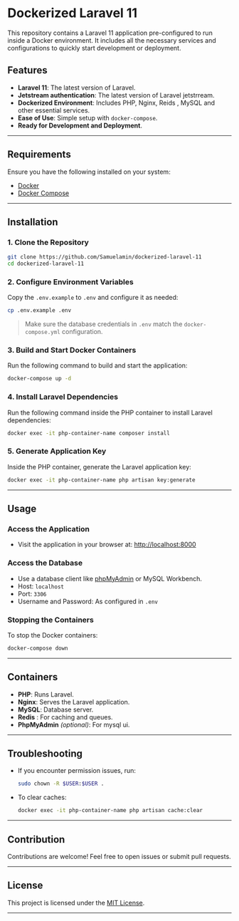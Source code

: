 
# Dockerized Laravel 11

This repository contains a Laravel 11 application pre-configured to run inside a Docker environment. It includes all the necessary services and configurations to quickly start development or deployment.

## Features

- **Laravel 11**: The latest version of Laravel.
- **Jetstream authentication**: The latest version of Laravel jetstrream.
- **Dockerized Environment**: Includes PHP, Nginx, Reids , MySQL and other essential services.
- **Ease of Use**: Simple setup with `docker-compose`.
- **Ready for Development and Deployment**.

---

## Requirements

Ensure you have the following installed on your system:

- [Docker](https://www.docker.com/)
- [Docker Compose](https://docs.docker.com/compose/)

---

## Installation

### 1. Clone the Repository
```bash
git clone https://github.com/Samuelamin/dockerized-laravel-11
cd dockerized-laravel-11
```

### 2. Configure Environment Variables
Copy the `.env.example` to `.env` and configure it as needed:
```bash
cp .env.example .env
```

> Make sure the database credentials in `.env` match the `docker-compose.yml` configuration.

### 3. Build and Start Docker Containers
Run the following command to build and start the application:
```bash
docker-compose up -d
```

### 4. Install Laravel Dependencies
Run the following command inside the PHP container to install Laravel dependencies:
```bash
docker exec -it php-container-name composer install
```

### 5. Generate Application Key
Inside the PHP container, generate the Laravel application key:
```bash
docker exec -it php-container-name php artisan key:generate
```

---

## Usage

### Access the Application
- Visit the application in your browser at: [http://localhost:8000](http://localhost:8000)

### Access the Database
- Use a database client like [phpMyAdmin](https://www.phpmyadmin.net/) or MySQL Workbench.
- Host: `localhost`
- Port: `3306`
- Username and Password: As configured in `.env`

### Stopping the Containers
To stop the Docker containers:
```bash
docker-compose down
```

---

## Containers

- **PHP**: Runs Laravel.
- **Nginx**: Serves the Laravel application.
- **MySQL**: Database server.
- **Redis** : For caching and queues.
- **PhpMyAdmin** *(optional)*: For mysql ui.

---

## Troubleshooting

- If you encounter permission issues, run:
  ```bash
  sudo chown -R $USER:$USER .
  ```
- To clear caches:
  ```bash
  docker exec -it php-container-name php artisan cache:clear
  ```

---

## Contribution

Contributions are welcome! Feel free to open issues or submit pull requests.

---

## License

This project is licensed under the [MIT License](LICENSE).

---
